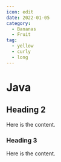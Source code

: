 ```yaml
---
icon: edit
date: 2022-01-05
category:
  - Bananas
  - Fruit
tag:
  - yellow
  - curly
  - long
---
```


# Java

## Heading 2

Here is the content.

### Heading 3

Here is the content.
